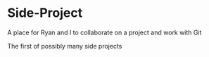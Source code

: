 # Side-Project
A place for Ryan and I to collaborate on a project and work with Git

The first of possibly many side projects
